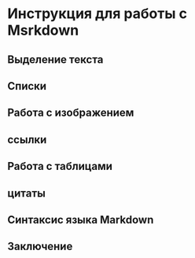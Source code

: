 # Инструкция для работы с Msrkdown

## Выделение текста

## Списки

## Работа с изображением

## ссылки

## Работа с таблицами

## цитаты

## Синтаксис языка Markdown

## Заключение
